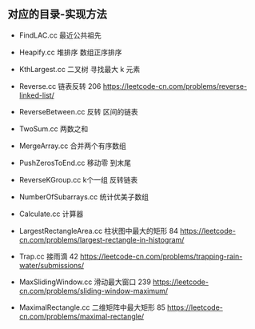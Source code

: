 ## 对应的目录-实现方法

- FindLAC.cc 最近公共祖先

- Heapify.cc 堆排序 数组正序排序

- KthLargest.cc 二叉树 寻找最大 k 元素

- Reverse.cc 链表反转 206 https://leetcode-cn.com/problems/reverse-linked-list/

- ReverseBetween.cc 反转 区间的链表
 
- TwoSum.cc 两数之和

- MergeArray.cc 合并两个有序数组

- PushZerosToEnd.cc 移动零 到末尾

- ReverseKGroup.cc k个一组 反转链表

- NumberOfSubarrays.cc 统计优美子数组

- Calculate.cc 计算器

- LargestRectangleArea.cc 柱状图中最大的矩形 84 https://leetcode-cn.com/problems/largest-rectangle-in-histogram/

- Trap.cc 接雨滴 42 https://leetcode-cn.com/problems/trapping-rain-water/submissions/

- MaxSlidingWindow.cc 滑动最大窗口 239 https://leetcode-cn.com/problems/sliding-window-maximum/

- MaximalRectangle.cc 二维矩阵中最大矩形 85 https://leetcode-cn.com/problems/maximal-rectangle/
